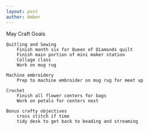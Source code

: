 ```yaml
---
layout: post
author: Amber
---
```

May Craft Goals

    Quitling and Sewing
        Finish month six for Queen of Diamonds quilt
        Finish main portion of mini maker station
        Collage class
        Work on mug rug

    Machine embroidery
        Prep to machine embroider on mug rug for meet up

    Crochet
        Finish all flower centers for bags
        Work on petals for centers next

    Bonus crafty objectives
        cross stitch if time
        tidy desk to get back to beading and streaming
        